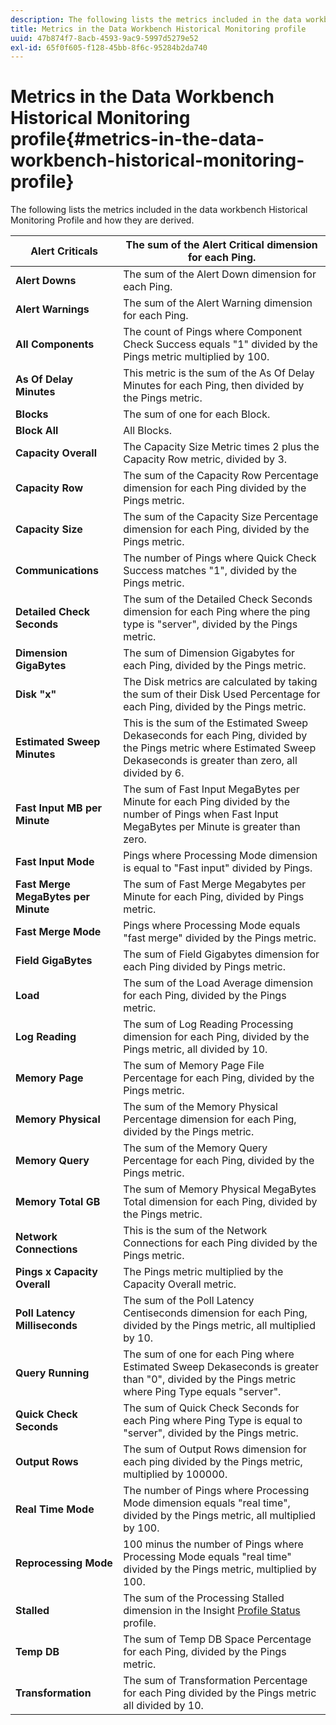 ```yaml
---
description: The following lists the metrics included in the data workbench Historical Monitoring Profile and how they are derived.
title: Metrics in the Data Workbench Historical Monitoring profile
uuid: 47b874f7-8acb-4593-9ac9-5997d5279e52
exl-id: 65f0f605-f128-45bb-8f6c-95284b2da740
---
```

# Metrics in the Data Workbench Historical Monitoring profile{#metrics-in-the-data-workbench-historical-monitoring-profile}

The following lists the metrics included in the data workbench Historical Monitoring Profile and how they are derived.

|  **Alert Criticals** | The sum of the Alert Critical dimension for each Ping.  |
|---|---|
|  **Alert Downs** | The sum of the Alert Down dimension for each Ping.  |
|  **Alert Warnings** | The sum of the Alert Warning dimension for each Ping.  |
|  **All Components** | The count of Pings where Component Check Success equals "1" divided by the Pings metric multiplied by 100.  |
|  **As Of Delay Minutes** | This metric is the sum of the As Of Delay Minutes for each Ping, then divided by the Pings metric.  |
|  **Blocks** | The sum of one for each Block.  |
|  **Block All** | All Blocks.  |
|  **Capacity Overall** | The Capacity Size Metric times 2 plus the Capacity Row metric, divided by 3.  |
|  **Capacity Row** | The sum of the Capacity Row Percentage dimension for each Ping divided by the Pings metric.  |
|  **Capacity Size** | The sum of the Capacity Size Percentage dimension for each Ping, divided by the Pings metric.  |
|  **Communications** | The number of Pings where Quick Check Success matches "1", divided by the Pings metric.  |
|  **Detailed Check Seconds** | The sum of the Detailed Check Seconds dimension for each Ping where the ping type is "server", divided by the Pings metric.  |
|  **Dimension GigaBytes** | The sum of Dimension Gigabytes for each Ping, divided by the Pings metric.  |
|  **Disk "x"** | The Disk metrics are calculated by taking the sum of their Disk Used Percentage for each Ping, divided by the Pings metric.  |
|  **Estimated Sweep Minutes** | This is the sum of the Estimated Sweep Dekaseconds for each Ping, divided by the Pings metric where Estimated Sweep Dekaseconds is greater than zero, all divided by 6.  |
|  **Fast Input MB per Minute** | The sum of Fast Input MegaBytes per Minute for each Ping divided by the number of Pings when Fast Input MegaBytes per Minute is greater than zero.  |
|  **Fast Input Mode** | Pings where Processing Mode dimension is equal to "Fast input" divided by Pings.  |
|  **Fast Merge MegaBytes per Minute** | The sum of Fast Merge Megabytes per Minute for each Ping, divided by Pings metric.  |
|  **Fast Merge Mode** | Pings where Processing Mode equals "fast merge" divided by the Pings metric.  |
|  **Field GigaBytes** | The sum of Field Gigabytes dimension for each Ping divided by Pings metric.  |
|  **Load** | The sum of the Load Average dimension for each Ping, divided by the Pings metric.  |
|  **Log Reading** | The sum of Log Reading Processing dimension for each Ping, divided by the Pings metric, all divided by 10.  |
|  **Memory Page** | The sum of Memory Page File Percentage for each Ping, divided by the Pings metric.  |
|  **Memory Physical** | The sum of the Memory Physical Percentage dimension for each Ping, divided by the Pings metric.  |
|  **Memory Query** | The sum of the Memory Query Percentage for each Ping, divided by the Pings metric.  |
|  **Memory Total GB** | The sum of Memory Physical MegaBytes Total dimension for each Ping, divided by the Pings metric.  |
|  **Network Connections** | This is the sum of the Network Connections for each Ping divided by the Pings metric.  |
|  **Pings x Capacity Overall** | The Pings metric multiplied by the Capacity Overall metric.  |
|  **Poll Latency Milliseconds** | The sum of the Poll Latency Centiseconds dimension for each Ping, divided by the Pings metric, all multiplied by 10.  |
|  **Query Running** | The sum of one for each Ping where Estimated Sweep Dekaseconds is greater than "0", divided by the Pings metric where Ping Type equals "server".  |
|  **Quick Check Seconds** | The sum of Quick Check Seconds for each Ping where Ping Type is equal to "server", divided by the Pings metric.  |
|  **Output Rows** | The sum of Output Rows dimension for each ping divided by the Pings metric, multiplied by 100000.  |
|  **Real Time Mode** | The number of Pings where Processing Mode dimension equals "real time", divided by the Pings metric, all multiplied by 100.  |
|  **Reprocessing Mode** | 100 minus the number of Pings where Processing Mode equals "real time" divided by the Pings metric, multiplied by 100.  |
|  **Stalled** |The sum of the Processing Stalled dimension in the Insight [Profile Status](../../../home/monitoring-installation/monitoring-appendix/monitoring-profile-status.md#concept-d4cd7da41c8a42bab4aea25418264e64) profile.  |
|  **Temp DB** | The sum of Temp DB Space Percentage for each Ping, divided by the Pings metric.  |
|  **Transformation** | The sum of Transformation Percentage for each Ping divided by the Pings metric all divided by 10.  |
